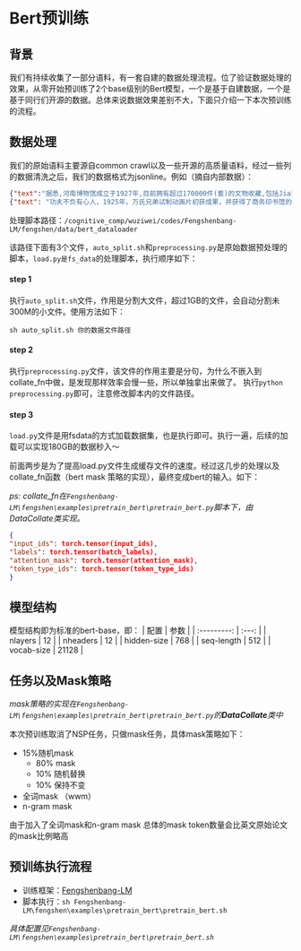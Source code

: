 # Bert预训练

## 背景

我们有持续收集了一部分语料，有一套自建的数据处理流程。位了验证数据处理的效果，从零开始预训练了2个base级别的Bert模型，一个是基于自建数据，一个是基于同行们开源的数据。总体来说数据效果差别不大，下面只介绍一下本次预训练的流程。

## 数据处理

我们的原始语料主要源自common crawl以及一些开源的高质量语料，经过一些列的数据清洗之后，我们的数据格式为jsonline。例如（摘自内部数据）：
```json
{"text":"据悉,河南博物馆成立于1927年,目前拥有超过170000件(套)的文物收藏,包括Jiahu骨笛,雌性猫头鹰雕像,cloud-patterned铜禁,Duling Fangding,莲花和起重机广场,和玉柄剑,黄金从武则天滑落,四神云雾壁画和汝窑天蓝釉雕鹅颈瓶是九大镇厅的珍品。院中的藏品以史前文物、商周青铜器、陶瓷、玉器和石雕等为特色。高质量文物数量多、品种齐全、品位高、价值高。它们是见证中国文明发展、展示中国历史发展的文化艺术宝库。"}
{"text": "功夫不负有心人，1925年，万氏兄弟试制动画片初获成果，并获得了商务印书馆的大力支持。其后兄弟们再接再厉，直到1927年，一部黑白无声动画片《大闹画室》诞生了爱尔兰风笛。据《申报》记载，“该片内容画人与真人合作锁梦楼，滑稽处甚多，令人观后，捧腹不止。”此片曾远销美国放映，并大受赞誉。1930年夏俊娜，万古蟾到大中华百合影片公司工作，万氏兄弟采用了同样的手法拍摄了第二部动画短片《纸人捣乱记》，并于1931年上映。"}
```

处理脚本路径：`/cognitive_comp/wuziwei/codes/Fengshenbang-LM/fengshen/data/bert_dataloader`

该路径下面有3个文件，`auto_split.sh`和`preprocessing.py`是原始数据预处理的脚本，`load.py是fs_data`的处理脚本，执行顺序如下：

#### step 1

执行`auto_split.sh`文件，作用是分割大文件，超过1GB的文件，会自动分割未300M的小文件。使用方法如下：

`sh auto_split.sh 你的数据文件路径`

#### step 2

执行`preprocessing.py`文件，该文件的作用主要是分句，为什么不嵌入到collate_fn中做，是发现那样效率会慢一些，所以单独拿出来做了。
执行`python preprocessing.py`即可，注意修改脚本内的文件路径。

#### step 3

`load.py`文件是用fsdata的方式加载数据集，也是执行即可。执行一遍，后续的加载可以实现180GB的数据秒入～

前面两步是为了提高load.py文件生成缓存文件的速度。经过这几步的处理以及collate_fn函数（bert mask 策略的实现），最终变成bert的输入。如下：

*ps: collate_fn在`Fengshenbang-LM\fengshen\examples\pretrain_bert\pretrain_bert.py`脚本下，由DataCollate类实现。*

```json
{
"input_ids": torch.tensor(input_ids),
"labels": torch.tensor(batch_labels),
"attention_mask": torch.tensor(attention_mask),
"token_type_ids": torch.tensor(token_type_ids)
}
```

## 模型结构

模型结构即为标准的bert-base，即：
|    配置     | 参数  |
| :---------: | :---: |
|   nlayers   |  12   |
|  nheaders   |  12   |
| hidden-size | 768  |
| seq-length  | 512  |
| vocab-size  | 21128  |

## 任务以及Mask策略

*mask策略的实现在`Fengshenbang-LM\fengshen\examples\pretrain_bert\pretrain_bert.py`的**DataCollate**类中*

本次预训练取消了NSP任务，只做mask任务，具体mask策略如下：

- 15%随机mask
    - 80% mask
    - 10% 随机替换
    - 10% 保持不变
- 全词mask （wwm）
- n-gram mask

由于加入了全词mask和n-gram mask 总体的mask token数量会比英文原始论文的mask比例略高

## 预训练执行流程

- 训练框架：[Fengshenbang-LM](https://github.com/IDEA-CCNL/Fengshenbang-LM)
- 脚本执行：`sh Fengshenbang-LM\fengshen\examples\pretrain_bert\pretrain_bert.sh`

*具体配置见`Fengshenbang-LM\fengshen\examples\pretrain_bert\pretrain_bert.sh`*

